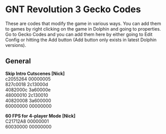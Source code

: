 # GNT Revolution 3 Gecko Codes
These are codes that modify the game in various ways. You can add them to games by right clicking on the game in Dolphin and going to properties. Go to Gecko Codes and you can add them here by either going to Edit Config or hitting the Add button (Add button only exists in latest Dolphin versions).

## General

**Skip Intro Cutscenes [Nick]**  
c2055264 00000005  
827c0018 2c13000d  
4082000c 3a60000e  
48000010 2c130010  
40820008 3a600000  
60000000 00000000

**60 FPS for 4-player Mode [Nick]**  
C21712A8 00000001  
60030000 00000000

